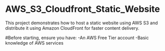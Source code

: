 # AWS_S3_Cloudfront_Static_Website
This project demonstrates how to host a static website using AWS S3 and distribute it using Amazon CloudFront for faster content delivery.

#Before starting, ensure you have:
-An AWS Free Tier account
-Basic knowledge of AWS services
